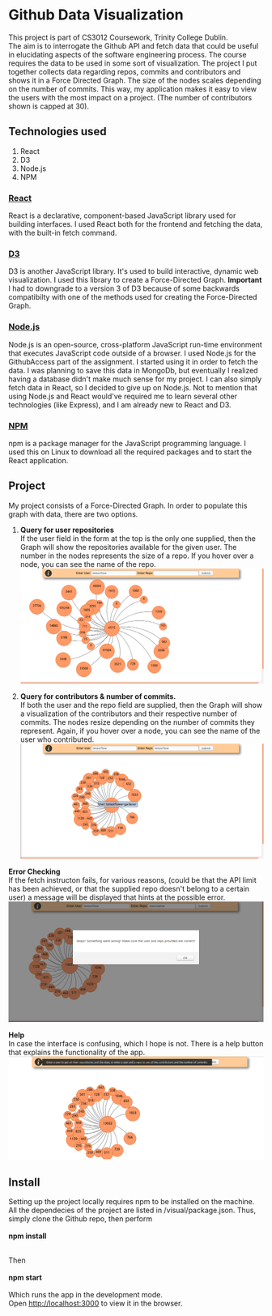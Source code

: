 # Github Data Visualization
This project is part of CS3012 Coursework, Trinity College Dublin.  
The aim is to interrogate the Github API and fetch data that could be useful in elucidating aspects of the software engineering process. The course requires the data to be used in some sort of visualization. The project I put together collects data regarding repos, commits and contributors and shows it in a Force Directed Graph. The size of the nodes scales depending on the number of commits. This way, my application makes it easy to view the users with the most impact on a project. (The number of contributors shown is capped at 30).

## Technologies used
1. React
2. D3
3. Node.js
4. NPM

### [React](https://reactjs.org/)
React is a declarative, component-based JavaScript library used for building interfaces.
I used React both for the frontend and fetching the data, with the built-in fetch command.

### [D3](https://d3js.org/)
D3 is another JavaScript library. It's used to build interactive, dynamic web visualization.
I used this library to create a Force-Directed Graph.
**Important** I had to downgrade to a version 3 of D3 because of some backwards compatibilty with one of the methods used for creating the Force-Directed Graph.

### [Node.js](https://nodejs.org/en/)
Node.js is an open-source, cross-platform JavaScript run-time environment that executes JavaScript code outside of a browser.
I used Node.js for the GithubAccess part of the assignment. I started using it in order to fetch the data. I was planning to save this data in MongoDb, but eventually I realized having a database didn't make much sense for my project. I can also simply fetch data in React, so I decided to give up on Node.js. Not to mention that using Node.js and React would've required me to learn several other technologies (like Express), and I am already new to React and D3.

### [NPM](https://www.npmjs.com/)
npm is a package manager for the JavaScript programming language. I used this on Linux to download all the required packages and to start the React application.

## Project
My project consists of a Force-Directed Graph. In order to populate this graph with data, there are two options.  
1. **Query for user repositories**  
If the user field in the form at the top is the only one supplied, then the Graph will show the repositories available for the given user. The number in the nodes represents the size of a repo. If you hover over a node, you can see the name of the repo.  
![](show-user.png)

2. **Query for contributors & number of commits.**  
If both the user and the repo field are supplied, then the Graph will show a visualization of the contributors and their respective number of commits. The nodes resize depending on the number of commits they represent. Again, if you hover over a node, you can see the name of the user who contributed.  
![](contributors.png)

**Error Checking**  
If the fetch instructon fails, for various reasons, (could be that the API limit has been achieved, or that the supplied repo doesn't belong to a certain user) a message will be displayed that hints at the possible error.  
![](error.png)

**Help**  
In case the interface is confusing, which I hope is not. There is a help button that explains the functionality of the app.  
![](help.png)

## Install
Setting up the project locally requires npm to be installed on the machine. All the dependecies of the project are listed in /visual/package.json. Thus, simply clone the Github repo, then perform  
<br>
**npm install**  
<br>

Then   
<br>
**npm start**  
<br>
Which runs the app in the development mode.<br>
Open [http://localhost:3000](http://localhost:3000) to view it in the browser.
